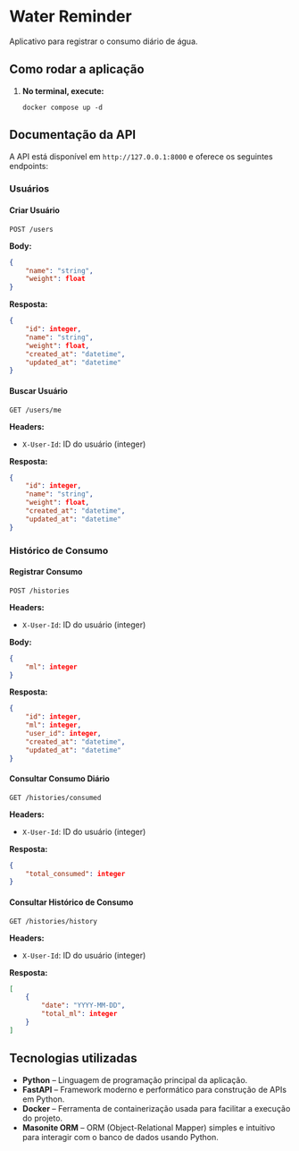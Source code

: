 # Water Reminder

Aplicativo para registrar o consumo diário de água.

## Como rodar a aplicação

1. **No terminal, execute:**  
   ```
   docker compose up -d
   ```

## Documentação da API

A API está disponível em `http://127.0.0.1:8000` e oferece os seguintes endpoints:

### Usuários

#### Criar Usuário
```http
POST /users
```

**Body:**
```json
{
    "name": "string",
    "weight": float
}
```

**Resposta:**
```json
{
    "id": integer,
    "name": "string",
    "weight": float,
    "created_at": "datetime",
    "updated_at": "datetime"
}
```

#### Buscar Usuário
```http
GET /users/me
```

**Headers:**
- `X-User-Id`: ID do usuário (integer)

**Resposta:**
```json
{
    "id": integer,
    "name": "string",
    "weight": float,
    "created_at": "datetime",
    "updated_at": "datetime"
}
```

### Histórico de Consumo

#### Registrar Consumo
```http
POST /histories
```

**Headers:**
- `X-User-Id`: ID do usuário (integer)

**Body:**
```json
{
    "ml": integer
}
```

**Resposta:**
```json
{
    "id": integer,
    "ml": integer,
    "user_id": integer,
    "created_at": "datetime",
    "updated_at": "datetime"
}
```

#### Consultar Consumo Diário
```http
GET /histories/consumed
```

**Headers:**
- `X-User-Id`: ID do usuário (integer)

**Resposta:**
```json
{
    "total_consumed": integer
}
```

#### Consultar Histórico de Consumo
```http
GET /histories/history
```

**Headers:**
- `X-User-Id`: ID do usuário (integer)

**Resposta:**
```json
[
    {
        "date": "YYYY-MM-DD",
        "total_ml": integer
    }
]
```

## Tecnologias utilizadas

- **Python** – Linguagem de programação principal da aplicação.
- **FastAPI** – Framework moderno e performático para construção de APIs em Python.
- **Docker** – Ferramenta de containerização usada para facilitar a execução do projeto.
- **Masonite ORM** – ORM (Object-Relational Mapper) simples e intuitivo para interagir com o banco de dados usando Python.